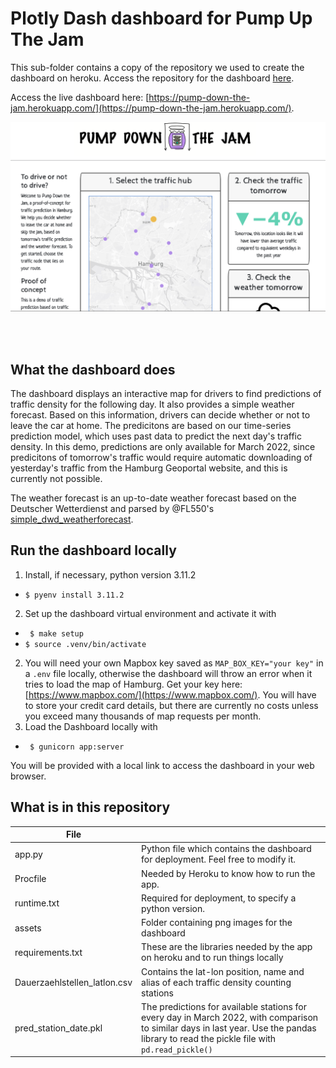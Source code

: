 # Plotly Dash dashboard for Pump Up The Jam

This sub-folder contains a copy of the repository we used to create the dashboard on heroku. 
Access the repository for the dashboard [here](https://github.com/chris-hedemann/pump-up-the-jam-dashboard).

Access the live dashboard here: [https://pump-down-the-jam.herokuapp.com/](https://pump-down-the-jam.herokuapp.com/).

<img src="./dashboard-screenshot.png" width="600" style="display: block; margin: 0 auto">
</br>
</br>
</br>

## What the dashboard does
The dashboard displays an interactive map for drivers to find predictions of traffic density for the following day. It also provides a simple weather forecast. Based on this information, drivers can decide whether or not to leave the car at home. The predicitons are based on our time-series prediction model, which uses past data to predict the next day's traffic density. In this demo, predictions are only available for March 2022, since predicitons of tomorrow's traffic would require automatic downloading of yesterday's traffic from the Hamburg Geoportal website, and this is currently not possible.

The weather forecast is an up-to-date weather forecast based on the Deutscher Wetterdienst and parsed by 
@FL550's [simple_dwd_weatherforecast](https://github.com/FL550/simple_dwd_weatherforecast).


## Run the dashboard locally

1. Install, if necessary, python version 3.11.2
- `$ pyenv install 3.11.2`

2. Set up the dashboard virtual environment and activate it with 
- ` $ make setup`
- `$ source .venv/bin/activate`

2. You will need your own Mapbox key saved as 
`MAP_BOX_KEY="your key"` 
in a `.env` file locally, otherwise the dashboard will throw an error when it tries to load the map of Hamburg. Get your key here: [https://www.mapbox.com/](https://www.mapbox.com/). You will have to store your credit card details, but there are currently no costs unless you exceed many thousands of map requests per month.
4. Load the Dashboard locally with
- ` $ gunicorn app:server`

You will be provided with a local link to access the dashboard in your web browser.

## What is in this repository

| File                          |                                                         |
| ----------------------------- | ------------------------------------------------------- |
| app.py                        | Python file which contains the dashboard for deployment. Feel free to modify it.|
| Procfile                      | Needed by Heroku to know how to run the app.   |
| runtime.txt                   | Required for deployment, to specify a python version.    |
| assets                        | Folder containing png images for the dashboard    |
| requirements.txt              | These are the libraries needed by the app on heroku and to run things locally            |
|  Dauerzaehlstellen_latlon.csv | Contains the lat-lon position, name and alias of each traffic density counting stations     |
|  pred_station_date.pkl        | The predictions for available stations for every day in March 2022, with comparison to similar days in last year. Use the pandas library to read the pickle file with `pd.read_pickle()`|